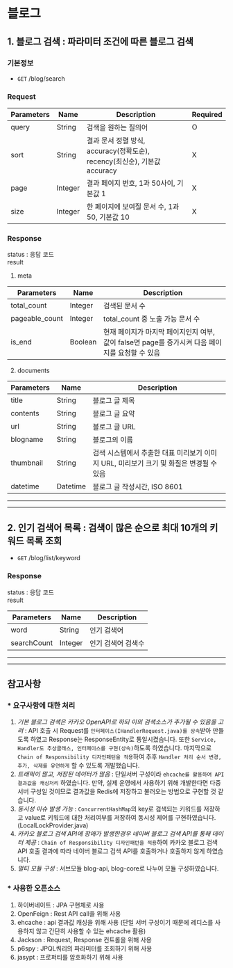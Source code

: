 # 블로그
## 1. 블로그 검색 : 파라미터 조건에 따른 블로그 검색

### 기본정보

- `GET` /blog/search  


### Request
|Parameters|Name| Description                                             | Required |
|------|---|---------------------------------------------------------|----------|
|query|String| 검색을 원하는 질의어                                             | O        |
|sort|String| 결과 문서 정렬 방식, accuracy(정확도순), recency(최신순), 기본값 accuracy | X        |
|page|Integer| 결과 페이지 번호, 1과 50사이, 기본값 1                               | X        |
|size|Integer| 한 페이지에 보여질 문서 수, 1과 50, 기본값 10                          | X        |

### Response
status : 응답 코드  
result  
  1) meta

| Parameters     | Name    |Description|
|----------------|---------|---|
| total_count    | Integer |검색된 문서 수|
| pageable_count | Integer |total_count 중 노출 가능 문서 수|
| is_end         | Boolean |현재 페이지가 마지막 페이지인지 여부, 값이 false면 page를 증가시켜 다음 페이지를 요청할 수 있음|

  2) documents

|Parameters|Name|Description|
|------|---|---|
|title|String|블로그 글 제목|
|contents|String|블로그 글 요약|
|url|String|블로그 글 URL|
|blogname|String|블로그의 이름|
|thumbnail|String|검색 시스템에서 추출한 대표 미리보기 이미지 URL, 미리보기 크기 및 화질은 변경될 수 있음|
|datetime|Datetime|블로그 글 작성시간, ISO 8601|

---

---
## 2. 인기 검색어 목록 : 검색이 많은 순으로 최대 10개의 키워드 목록 조회
- `GET` /blog/list/keyword  


### Response
status : 응답 코드  
result

| Parameters  | Name    | Description |
|-------------|---------|-------------|
| word        | String  | 인기 검색어      |
| searchCount | Integer | 인기 검색어 검색수  |

---

---
## 참고사항
### * 요구사항에 대한 처리
1. _기본 블로그 검색은 카카오 OpenAPI로 하되 이외 검색소스가 추가될 수 있음을 고려_ : API 호출 시 Request를 `인터페이스(IHandlerRequest.java)를 상속`받아 만들도록 하였고 
Response는 ResponseEntity로 통일시켰습니다. 또한 `Service, Handler도 추상클래스, 인터페이스를 구현(상속)`하도록 하였습니다.
마지막으로 `Chain of Responsibility 디자인패턴을 적용`하여 추후 `Handler 처리 순서 변경, 추가, 삭제를 유연하게` 할 수 있도록 개발했습니다.
2. _트래픽이 많고, 저장된 데이터가 많음_ : 단일서버 구성이라 `ehcache를 활용하여 API 결과값을 캐싱처리` 하였습니다. 
만약, 실제 운영에서 사용하기 위해 개발한다면 다중서버 구성일 것이므로 결과값을 Redis에 저장하고 불러오는 방법으로 구현할 것 같습니다.
3. _동시성 이슈 발생 가능_ : `ConcurrentHashMap`의 key로 검색되는 키워드를 저장하고 value로 키워드에 대한 처리여부를 저장하여 동시성 제어를 구현하였습니다.
   (LocalLockProvider.java)
4. _카카오 블로그 검색 API에 장애가 발생한경우 네이버 블로그 검색 API를 통해 데이터 제공_ : `Chain of Responsibility 디자인패턴을 적용`하여 카카오 블로그 검색 API
호출 결과에 따라 네이버 블로그 검색 API를 호출하거나 호출하지 않게 하였습니다.
5. _멀티 모듈 구성_ : 서브모듈 blog-api, blog-core로 나누어 모듈 구성하였습니다.

### * 사용한 오픈소스
1. 하이버네이트 : JPA 구현체로 사용
2. OpenFeign : Rest API call을 위해 사용
3. ehcache : api 결과값 캐싱을 위해 사용 (단일 서버 구성이기 때문에 레디스를 사용하지 않고 간단히 사용할 수 있는 ehcache 활용)
4. Jackson : Request, Response 컨트롤을 위해 사용
5. p6spy : JPQL쿼리의 파라미터를 조회하기 위해 사용
6. jasypt : 프로퍼티를 암호화하기 위해 사용